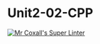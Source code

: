 # Unit2-02-CPP
[![Mr Coxall's Super Linter](https://github.com/ICS3U-Programming-IoanaM/Unit2-02-CPP/workflows/Mr%20Coxall's%20Super%20Linter/badge.svg)](https://github.com/ICS3U-Programming-IoanaM/Unit2-02-CPP/actions/)
